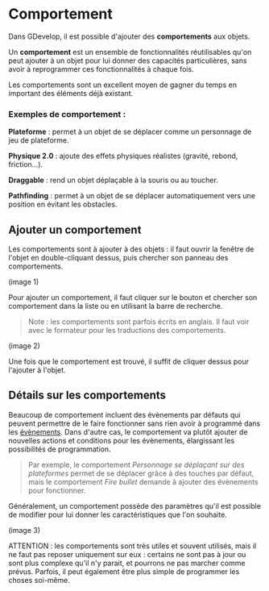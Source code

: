 # Comportement

Dans GDevelop, il est possible d'ajouter des **comportements** aux objets. 

Un **comportement** est un ensemble de fonctionnalités réutilisables qu'on peut ajouter à un objet pour lui donner des capacités particulières, sans avoir à reprogrammer ces fonctionnalités à chaque fois.

Les comportements sont un excellent moyen de gagner du temps en important des éléments déjà existant. 

###  Exemples de comportement : 

**Plateforme** : permet à un objet de se déplacer comme un personnage de jeu de plateforme.

**Physique 2.0** : ajoute des effets physiques réalistes (gravité, rebond, friction...).

**Draggable** : rend un objet déplaçable à la souris ou au toucher.

**Pathfinding** : permet à un objet de se déplacer automatiquement vers une position en évitant les obstacles.

## Ajouter un comportement 

Les comportements sont à ajouter à des objets : il faut ouvrir la fenêtre de l'objet en double-cliquant dessus, puis chercher son panneau des comportements.

(image 1)

Pour ajouter un comportement, il faut cliquer sur le bouton et chercher son comportement dans la liste ou en utilisant la barre de recherche. 

> Note : les comportements sont parfois écrits en anglais. Il faut voir avec le formateur pour les traductions des comportements.

(image 2)

Une fois que le comportement est trouvé, il suffit de cliquer dessus pour l'ajouter à l'objet. 

## Détails sur les comportements 

Beaucoup de comportement incluent des évènements par défauts qui peuvent permettre de le faire fonctionner sans rien avoir à programmé dans les [évènements](https://github.com/g404-code-gaming/GDevelop_Cour/edit/main/%C3%A9v%C3%A8nements.md). Dans d'autre cas, le comportement va plutôt ajouter de nouvelles actions et conditions pour les évènements, élargissant les possibilités de programmation.

> Par exemple, le comportement *Personnage se déplaçant sur des plateformes* permet de se déplacer grâce à des touches par défaut, mais le comportement *Fire bullet* demande à ajouter des évènements pour fonctionner.

Généralement, un comportement possède des paramètres qu'il est possible de modifier pour lui donner les caractéristiques que l'on souhaite.

(image 3) 

ATTENTION : les comportements sont très utiles et souvent utilisés, mais il ne faut pas reposer uniquement sur eux : certains ne sont pas à jour ou sont plus complexe qu'il n'y parait, et pourrons ne pas marcher comme prévus. Parfois, il peut également être plus simple de programmer les choses soi-même.
